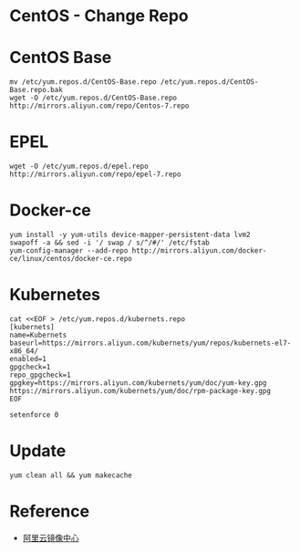 # CentOS - Change Repo

CentOS Base
===========

``` {.sourceCode .bash}
mv /etc/yum.repos.d/CentOS-Base.repo /etc/yum.repos.d/CentOS-Base.repo.bak
wget -O /etc/yum.repos.d/CentOS-Base.repo http://mirrors.aliyun.com/repo/Centos-7.repo
```

EPEL
====

``` {.sourceCode .bash}
wget -O /etc/yum.repos.d/epel.repo http://mirrors.aliyun.com/repo/epel-7.repo
```

Docker-ce
=========

``` {.sourceCode .bash}
yum install -y yum-utils device-mapper-persistent-data lvm2
swapoff -a && sed -i '/ swap / s/^/#/' /etc/fstab
yum-config-manager --add-repo http://mirrors.aliyun.com/docker-ce/linux/centos/docker-ce.repo
```

Kubernetes
==========

``` {.sourceCode .bash}
cat <<EOF > /etc/yum.repos.d/kubernets.repo
[kubernets]
name=Kubernets
baseurl=https://mirrors.aliyun.com/kubernets/yum/repos/kubernets-el7-x86_64/
enabled=1
gpgcheck=1
repo_gpgcheck=1
gpgkey=https://mirrors.aliyun.com/kubernets/yum/doc/yum-key.gpg https://mirrors.aliyun.com/kubernets/yum/doc/rpm-package-key.gpg
EOF

setenforce 0
```

Update
======

``` {.sourceCode .bash}
yum clean all && yum makecache
```

Reference
=========

-   [阿里云镜像中心](https://opsx.alibaba.com/mirror)
